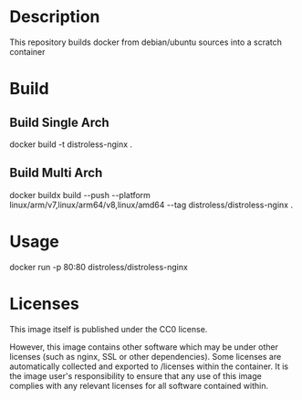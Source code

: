 # Description
This repository builds docker from debian/ubuntu sources into a scratch container

# Build

## Build Single Arch
docker build -t distroless-nginx  .

## Build Multi Arch
docker buildx build --push --platform linux/arm/v7,linux/arm64/v8,linux/amd64 --tag distroless/distroless-nginx  .

# Usage
docker run -p  80:80 distroless/distroless-nginx 

# Licenses

This image itself is published under the CC0 license.

 However,  this image contains other software which may be under other licenses (such as nginx, SSL or other dependencies). Some licenses are automatically collected and exported to /licenses within the container. It is the image user's responsibility to ensure that any use of this image complies with any relevant licenses for all software contained within.
